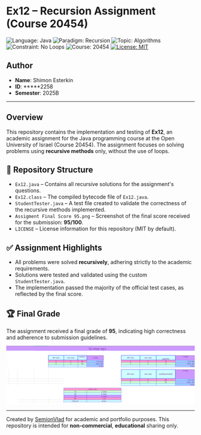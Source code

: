 # Ex12 – Recursion Assignment (Course 20454)
<!-- Tech & meta badges (static; no CI required) -->
![Language: Java](https://img.shields.io/badge/Language-Java-red?logo=java)
![Paradigm: Recursion](https://img.shields.io/badge/Paradigm-Recursion-4c1)
![Topic: Algorithms](https://img.shields.io/badge/Topic-Algorithms-0aa)
![Constraint: No Loops](https://img.shields.io/badge/Constraint-No%20Loops-795548)
![Course: 20454](https://img.shields.io/badge/Course-20454-999)
[![License: MIT](https://img.shields.io/badge/License-MIT-yellow.svg)](LICENSE)


## Author
- **Name**: Shimon Esterkin 
- **ID**: *****2258   
- **Semester**: 2025B

---

## Overview
This repository contains the implementation and testing of **Ex12**, an academic assignment for the Java programming course at the Open University of Israel (Course 20454). The assignment focuses on solving problems using **recursive methods** only, without the use of loops.

## 📁 Repository Structure

- `Ex12.java` – Contains all recursive solutions for the assignment's questions.
- `Ex12.class` – The compiled bytecode file of `Ex12.java`.
- `StudentTester.java` – A test file created to validate the correctness of the recursive methods implemented.
- `Assigment Final Score 95.png` – Screenshot of the final score received for the submission: **95/100**.
- `LICENSE` – License information for this repository (MIT by default).

## ✅ Assignment Highlights

- All problems were solved **recursively**, adhering strictly to the academic requirements.
- Solutions were tested and validated using the custom `StudentTester.java`.
- The implementation passed the majority of the official test cases, as reflected by the final score.

## 🏆 Final Grade

The assignment received a final grade of **95**, indicating high correctness and adherence to submission guidelines.

![Final Score](Assigment%20Final%20Score%2095.png)

---

Created by [SemionVlad](https://github.com/SemionVlad) for academic and portfolio purposes. This repository is intended for **non-commercial**, **educational** sharing only.
